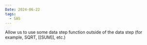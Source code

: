 ```yaml
---
Date: 2024-06-22
tags:
  - SAS
---
```

Allow us to use some data step function outside of the data step (for example, SQRT, [[SUM]], etc.)